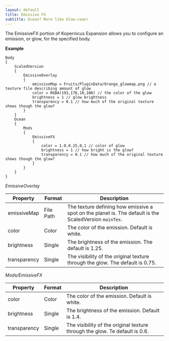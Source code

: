 ```yaml
---
layout: default
title: Emissive FX
subtitle: Ocean? More like Glow-cean!
---
```


The EmissiveFX portion of Kopernicus Expansion allows you to configure an emission, or glow, for the specified body.

**Example**
```
Body
{
	ScaledVersion
	{
		EmissiveOverlay
		{
			emissiveMap = Fruits/PluginData/Orange_glowmap.png // a texture file describing amount of glow
			color = RGBA(193,176,10,100) // the color of the glow
			brightness = 1 // glow brightness
			transparency = 0.1 // how much of the original texture shows though the glow?
		}
	}
	Ocean
	{
		Mods
		{
			EmissiveFX
			{
				color = 1.0,0.25,0,1 // color of glow
				brightness = 1 // how bright is the glow?
				transparency = 0.1 // how much of the original texture shows though the glow?
			}
		}
	}
}
```

*EmissiveOverlay*

|Property|Format|Description|
|--------|------|-----------|
|emissiveMap|File Path|The texture defining how emissive a spot on the planet is. The default is the ScaledVersion `mainTex`.|
|color|Color|The color of the emission. Default is white.|
|brightness|Single|The brightness of the emission. The default is 1.25.|
|transparency|Single|The visibility of the original texture through the glow. The default is 0.75.|

*Mods/EmissiveFX*

|Property|Format|Description|
|--------|------|-----------|
|color|Color|The color of the emission. Default is white.|
|brightness|Single|The brightness of the emission. Default is 1.4.|
|transparency|Single|The visibility of the original texture through the glow. Te default is 0.6.|
